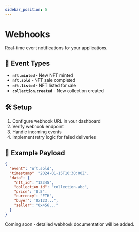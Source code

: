 ```yaml
---
sidebar_position: 5
---
```


# Webhooks

Real-time event notifications for your applications.

## 🔔 Event Types

- **`nft.minted`** - New NFT minted
- **`nft.sold`** - NFT sale completed
- **`nft.listed`** - NFT listed for sale
- **`collection.created`** - New collection created

## 🛠️ Setup

1. Configure webhook URL in your dashboard
2. Verify webhook endpoint
3. Handle incoming events
4. Implement retry logic for failed deliveries

## 📝 Example Payload

```json
{
  "event": "nft.sold",
  "timestamp": "2024-01-15T10:30:00Z",
  "data": {
    "nft_id": "12345",
    "collection_id": "collection-abc",
    "price": "0.5",
    "currency": "ETH",
    "buyer": "0x123...",
    "seller": "0x456..."
  }
}
```

Coming soon - detailed webhook documentation will be added. 